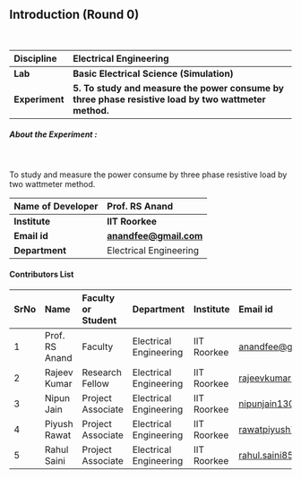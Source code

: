 ## Introduction (Round 0)

<br>

<b>Discipline | <b> Electrical Engineering
:--|:--|
<b> Lab | <b> Basic Electrical Science (Simulation)
<b> Experiment|     <b>5. To study and measure the power consume by three phase resistive load by two wattmeter method.

<h5> About the Experiment : </h5> <br>

To study and measure the power consume by three phase resistive load by two wattmeter method.

<b>Name of Developer | <b> Prof. RS Anand
:--|:--|
<b> Institute | <b> IIT Roorkee
<b> Email id|   <b> anandfee@gmail.com
<b> Department | Electrical Engineering

#### Contributors List

SrNo | Name | Faculty or Student | Department| Institute | Email id
:--|:--|:--|:--|:--|:--|
1 | Prof. RS Anand | Faculty | Electrical Engineering | IIT Roorkee | anandfee@gmail.com
2 | Rajeev Kumar | Research Fellow | Electrical Engineering | IIT Roorkee | rajeevkumar.rke@gmail.com
3 | Nipun Jain | Project Associate | Electrical Engineering | IIT Roorkee | nipunjain1305@gmail.com
4 | Piyush Rawat | Project Associate | Electrical Engineering | IIT Roorkee | rawatpiyush72@gmail.com
5 | Rahul Saini | Project Associate | Electrical Engineering | IIT Roorkee | rahul.saini8599@gmail.com

<br>

